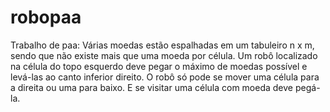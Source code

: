 # robopaa
Trabalho de paa:
Várias moedas estão espalhadas em um tabuleiro n x m, sendo que não existe mais que uma moeda por célula. 
Um robô localizado na célula do topo esquerdo deve pegar o máximo de moedas possível e levá-las ao canto inferior direito.
O robô só pode se mover uma célula para a direita ou uma para baixo. E se visitar uma célula com moeda deve pegá-la. 
